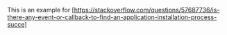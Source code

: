 This is an example for [https://stackoverflow.com/questions/57687736/is-there-any-event-or-callback-to-find-an-application-installation-process-succe] 